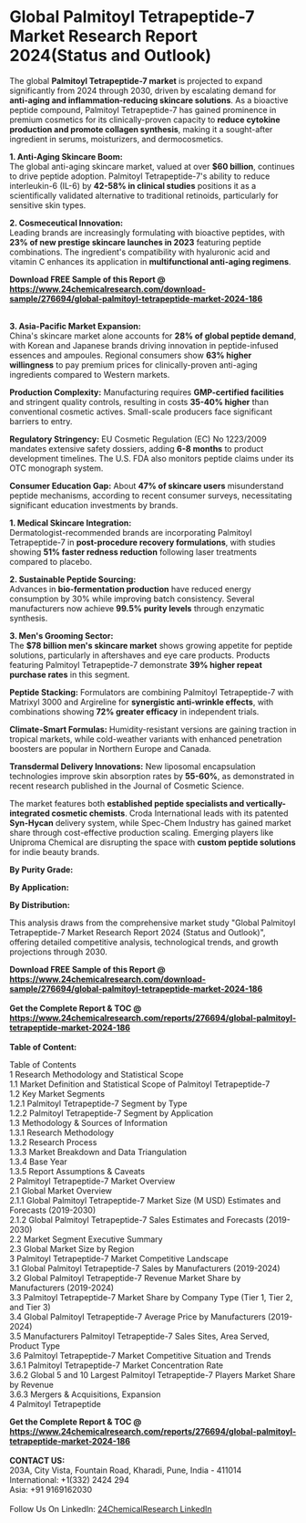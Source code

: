 <h1>Global Palmitoyl Tetrapeptide-7 Market Research Report 2024(Status and Outlook)</h1><p>The global <strong>Palmitoyl Tetrapeptide-7 market</strong> is projected to expand significantly from 2024 through 2030, driven by escalating demand for <strong>anti-aging and inflammation-reducing skincare solutions</strong>. As a bioactive peptide compound, Palmitoyl Tetrapeptide-7 has gained prominence in premium cosmetics for its clinically-proven capacity to <strong>reduce cytokine production and promote collagen synthesis</strong>, making it a sought-after ingredient in serums, moisturizers, and dermocosmetics.</p><p><strong>1. Anti-Aging Skincare Boom:</strong><br>
The global anti-aging skincare market, valued at over <strong>$60 billion</strong>, continues to drive peptide adoption. Palmitoyl Tetrapeptide-7's ability to reduce interleukin-6 (IL-6) by <strong>42-58% in clinical studies</strong> positions it as a scientifically validated alternative to traditional retinoids, particularly for sensitive skin types.</p><p><strong>2. Cosmeceutical Innovation:</strong><br>
Leading brands are increasingly formulating with bioactive peptides, with <strong>23% of new prestige skincare launches in 2023</strong> featuring peptide combinations. The ingredient's compatibility with hyaluronic acid and vitamin C enhances its application in <strong>multifunctional anti-aging regimens</strong>.</p><div><b>Download FREE Sample of this Report @ 
            <a href="https://www.24chemicalresearch.com/download-sample/276694/global-palmitoyl-tetrapeptide-market-2024-186">
            https://www.24chemicalresearch.com/download-sample/276694/global-palmitoyl-tetrapeptide-market-2024-186</a></b></div><br><p><strong>3. Asia-Pacific Market Expansion:</strong><br>
China's skincare market alone accounts for <strong>28% of global peptide demand</strong>, with Korean and Japanese brands driving innovation in peptide-infused essences and ampoules. Regional consumers show <strong>63% higher willingness</strong> to pay premium prices for clinically-proven anti-aging ingredients compared to Western markets.</p><p><strong>Production Complexity:</strong> Manufacturing requires <strong>GMP-certified facilities</strong> and stringent quality controls, resulting in costs <strong>35-40% higher</strong> than conventional cosmetic actives. Small-scale producers face significant barriers to entry.</p><p><strong>Regulatory Stringency:</strong> EU Cosmetic Regulation (EC) No 1223/2009 mandates extensive safety dossiers, adding <strong>6-8 months</strong> to product development timelines. The U.S. FDA also monitors peptide claims under its OTC monograph system.</p><p><strong>Consumer Education Gap:</strong> About <strong>47% of skincare users</strong> misunderstand peptide mechanisms, according to recent consumer surveys, necessitating significant education investments by brands.</p><p><strong>1. Medical Skincare Integration:</strong><br>
Dermatologist-recommended brands are incorporating Palmitoyl Tetrapeptide-7 in <strong>post-procedure recovery formulations</strong>, with studies showing <strong>51% faster redness reduction</strong> following laser treatments compared to placebo.</p><p><strong>2. Sustainable Peptide Sourcing:</strong><br>
Advances in <strong>bio-fermentation production</strong> have reduced energy consumption by 30% while improving batch consistency. Several manufacturers now achieve <strong>99.5% purity levels</strong> through enzymatic synthesis.</p><p><strong>3. Men's Grooming Sector:</strong><br>
The <strong>$78 billion men's skincare market</strong> shows growing appetite for peptide solutions, particularly in aftershaves and eye care products. Products featuring Palmitoyl Tetrapeptide-7 demonstrate <strong>39% higher repeat purchase rates</strong> in this segment.</p><p><strong>Peptide Stacking:</strong> Formulators are combining Palmitoyl Tetrapeptide-7 with Matrixyl 3000 and Argireline for <strong>synergistic anti-wrinkle effects</strong>, with combinations showing <strong>72% greater efficacy</strong> in independent trials.</p><p><strong>Climate-Smart Formulas:</strong> Humidity-resistant versions are gaining traction in tropical markets, while cold-weather variants with enhanced penetration boosters are popular in Northern Europe and Canada.</p><p><strong>Transdermal Delivery Innovations:</strong> New liposomal encapsulation technologies improve skin absorption rates by <strong>55-60%</strong>, as demonstrated in recent research published in the Journal of Cosmetic Science.</p><p>The market features both <strong>established peptide specialists and vertically-integrated cosmetic chemists</strong>. Croda International leads with its patented <strong>Syn-Hycan</strong> delivery system, while Spec-Chem Industry has gained market share through cost-effective production scaling. Emerging players like Uniproma Chemical are disrupting the space with <strong>custom peptide solutions</strong> for indie beauty brands.</p><p><strong>By Purity Grade:</strong></p><p><strong>By Application:</strong></p><p><strong>By Distribution:</strong></p><p>This analysis draws from the comprehensive market study "Global Palmitoyl Tetrapeptide-7 Market Research Report 2024 (Status and Outlook)", offering detailed competitive analysis, technological trends, and growth projections through 2030.</p><div><b>Download FREE Sample of this Report @ 
            <a href="https://www.24chemicalresearch.com/download-sample/276694/global-palmitoyl-tetrapeptide-market-2024-186">
            https://www.24chemicalresearch.com/download-sample/276694/global-palmitoyl-tetrapeptide-market-2024-186</a></b></div><br><div><b>Get the Complete Report & TOC @ 
            <a href="https://www.24chemicalresearch.com/reports/276694/global-palmitoyl-tetrapeptide-market-2024-186">
            https://www.24chemicalresearch.com/reports/276694/global-palmitoyl-tetrapeptide-market-2024-186</a></b></div><br>
            <b>Table of Content:</b><p>Table of Contents<br />
1 Research Methodology and Statistical Scope<br />
1.1 Market Definition and Statistical Scope of Palmitoyl Tetrapeptide-7<br />
1.2 Key Market Segments<br />
1.2.1 Palmitoyl Tetrapeptide-7 Segment by Type<br />
1.2.2 Palmitoyl Tetrapeptide-7 Segment by Application<br />
1.3 Methodology & Sources of Information<br />
1.3.1 Research Methodology<br />
1.3.2 Research Process<br />
1.3.3 Market Breakdown and Data Triangulation<br />
1.3.4 Base Year<br />
1.3.5 Report Assumptions & Caveats<br />
2 Palmitoyl Tetrapeptide-7 Market Overview<br />
2.1 Global Market Overview<br />
2.1.1 Global Palmitoyl Tetrapeptide-7 Market Size (M USD) Estimates and Forecasts (2019-2030)<br />
2.1.2 Global Palmitoyl Tetrapeptide-7 Sales Estimates and Forecasts (2019-2030)<br />
2.2 Market Segment Executive Summary<br />
2.3 Global Market Size by Region<br />
3 Palmitoyl Tetrapeptide-7 Market Competitive Landscape<br />
3.1 Global Palmitoyl Tetrapeptide-7 Sales by Manufacturers (2019-2024)<br />
3.2 Global Palmitoyl Tetrapeptide-7 Revenue Market Share by Manufacturers (2019-2024)<br />
3.3 Palmitoyl Tetrapeptide-7 Market Share by Company Type (Tier 1, Tier 2, and Tier 3)<br />
3.4 Global Palmitoyl Tetrapeptide-7 Average Price by Manufacturers (2019-2024)<br />
3.5 Manufacturers Palmitoyl Tetrapeptide-7 Sales Sites, Area Served, Product Type<br />
3.6 Palmitoyl Tetrapeptide-7 Market Competitive Situation and Trends<br />
3.6.1 Palmitoyl Tetrapeptide-7 Market Concentration Rate<br />
3.6.2 Global 5 and 10 Largest Palmitoyl Tetrapeptide-7 Players Market Share by Revenue<br />
3.6.3 Mergers & Acquisitions, Expansion<br />
4 Palmitoyl Tetrapeptide</p><div><b>Get the Complete Report & TOC @ 
            <a href="https://www.24chemicalresearch.com/reports/276694/global-palmitoyl-tetrapeptide-market-2024-186">
            https://www.24chemicalresearch.com/reports/276694/global-palmitoyl-tetrapeptide-market-2024-186</a></b></div><br><b>CONTACT US:</b><br>
            203A, City Vista, Fountain Road, Kharadi, Pune, India - 411014<br>
            International: +1(332) 2424 294<br>
            Asia: +91 9169162030 <br><br>
            Follow Us On LinkedIn: <a href="https://www.linkedin.com/company/24chemicalresearch/">24ChemicalResearch LinkedIn</a>